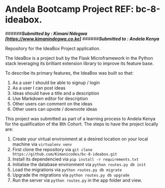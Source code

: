 # Andela Bootcamp Project REF: bc-8-ideabox.
######***Submitted by : Kimani Ndegwa [https://www.kimanindegwa.co.ke]***
######***Submitted to : Andela Kenya***

Repository for the IdeaBox Project application.

The IdeaBox is a project buit by the Flask Microframework in the Python stack leveraging its brilliant extension library to improve its feature base.

To describe its primary features, the IdeaBox was built so that:

1. As a user I should be able to signup / login
2. As a user I can post ideas
3. Ideas should have a title and a description
4. Use Markdown editor for description
5. Other users can comment on the ideas
6. Other users can upvote / downvote ideas

This project was submitted as part of a learning process to Andela Kenya for the qualification of the 8th Cohort.
The steps to have the project locally are:

1. Create your virtual environment at a desired location on your local machine via `virtualenv venv`
2. First clone the repository via `git clone https://github.com/Kimanicodes/bc-8-ideabox.git`
3. Install its dependencied via `pip install -r requirements.txt`
4. Initialise the database environment via `python routes.py db init`
5. Load the migrations via `python routes.py db migrate `
6. Upgrade the migrations via `python routes.py db upgrade`
7. Run the server via `python routes.py` in the app folder and view.

